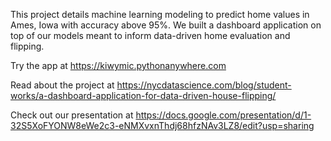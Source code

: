 This project details machine learning modeling to predict home values in Ames, Iowa with accuracy above 95%. We built a dashboard application on top of our models meant to inform data-driven home evaluation and flipping.

Try the app at https://kiwymic.pythonanywhere.com

Read about the project at https://nycdatascience.com/blog/student-works/a-dashboard-application-for-data-driven-house-flipping/

Check out our presentation at https://docs.google.com/presentation/d/1-32S5XoFYONW8eWe2c3-eNMXvxnThdj68hfzNAv3LZ8/edit?usp=sharing
